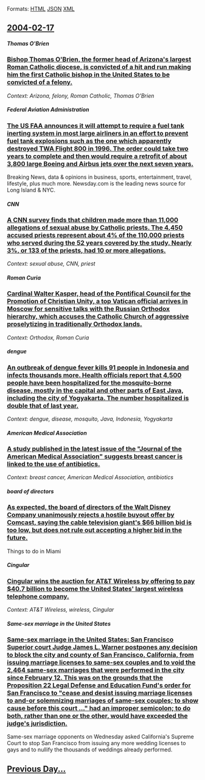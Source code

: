 
Formats: [HTML](2004/02/17/index.html)  [JSON](2004/02/17/index.json)  [XML](2004/02/17/index.xml)  

## [2004-02-17](/news/2004/02/17/index.md)

##### Thomas O'Brien
### [ Bishop Thomas O'Brien, the former head of Arizona's largest Roman Catholic diocese, is convicted of a hit and run making him the first Catholic bishop in the United States to be convicted of a felony. ](/news/2004/02/17/bishop-thomas-o-brien-the-former-head-of-arizona-s-largest-roman-catholic-diocese-is-convicted-of-a-hit-and-run-making-him-the-first-cath.md)
_Context: Arizona, felony, Roman Catholic, Thomas O'Brien_

##### Federal Aviation Administration
### [ The US FAA announces it will attempt to require a fuel tank inerting system in most large airliners in an effort to prevent fuel tank explosions such as the one which apparently destroyed TWA Flight 800 in 1996. The order could take two years to complete and then would require a retrofit of about 3,800 large Boeing and Airbus jets over the next seven years. ](/news/2004/02/17/the-us-faa-announces-it-will-attempt-to-require-a-fuel-tank-inerting-system-in-most-large-airliners-in-an-effort-to-prevent-fuel-tank-explo.md)
Breaking News, data &amp; opinions in business, sports, entertainment, travel, lifestyle, plus much more. Newsday.com is the leading news source for Long Island &amp; NYC.

##### CNN
### [ A CNN survey finds that children made more than 11,000 allegations of sexual abuse by Catholic priests. The 4,450 accused priests represent about 4% of the 110,000 priests who served during the 52 years covered by the study. Nearly 3%, or 133 of the priests, had 10 or more allegations. ](/news/2004/02/17/a-cnn-survey-finds-that-children-made-more-than-11-000-allegations-of-sexual-abuse-by-catholic-priests-the-4-450-accused-priests-represent.md)
_Context: sexual abuse, CNN, priest_

##### Roman Curia
### [ Cardinal Walter Kasper, head of the Pontifical Council for the Promotion of Christian Unity, a top Vatican official arrives in Moscow for sensitive talks with the Russian Orthodox hierarchy, which accuses the Catholic Church of aggressive proselytizing in traditionally Orthodox lands. ](/news/2004/02/17/cardinal-walter-kasper-head-of-the-pontifical-council-for-the-promotion-of-christian-unity-a-top-vatican-official-arrives-in-moscow-for-s.md)
_Context: Orthodox, Roman Curia_

##### dengue
### [ An outbreak of dengue fever kills 91 people in Indonesia and infects thousands more. Health officials report that 4,500 people have been hospitalized for the mosquito-borne disease, mostly in the capital and other parts of East Java, including the city of Yogyakarta. The number hospitalized is double that of last year. ](/news/2004/02/17/an-outbreak-of-dengue-fever-kills-91-people-in-indonesia-and-infects-thousands-more-health-officials-report-that-4-500-people-have-been-ho.md)
_Context: dengue, disease, mosquito, Java, Indonesia, Yogyakarta_

##### American Medical Association
### [ A study published in the latest issue of the "Journal of the American Medical Association" suggests breast cancer is linked to the use of antibiotics. ](/news/2004/02/17/a-study-published-in-the-latest-issue-of-the-journal-of-the-american-medical-association-suggests-breast-cancer-is-linked-to-the-use-of-a.md)
_Context: breast cancer, American Medical Association, antibiotics_

##### board of directors
### [ As expected, the board of directors of the Walt Disney Company unanimously rejects a hostile buyout offer by Comcast, saying the cable television giant's $66 billion bid is too low, but does not rule out accepting a higher bid in the future. ](/news/2004/02/17/as-expected-the-board-of-directors-of-the-walt-disney-company-unanimously-rejects-a-hostile-buyout-offer-by-comcast-saying-the-cable-tele.md)
Things to do in Miami

##### Cingular
### [ Cingular wins the auction for AT&T Wireless by offering to pay $40.7 billion to become the United States' largest wireless telephone company. ](/news/2004/02/17/cingular-wins-the-auction-for-at-t-wireless-by-offering-to-pay-40-7-billion-to-become-the-united-states-largest-wireless-telephone-compan.md)
_Context: AT&T Wireless, wireless, Cingular_

##### Same-sex marriage in the United States
### [ Same-sex marriage in the United States: San Francisco Superior court Judge James L. Warner postpones any decision to block the city and county of San Francisco, California, from issuing marriage licenses to same-sex couples and to void the 2,464 same-sex marriages that were performed in the city since February 12. This was on the grounds that the Proposition 22 Legal Defense and Education Fund's order for San Francisco to "cease and desist issuing marriage licenses to and-or solemnizing marriages of same-sex couples; to show cause before this court&nbsp;..." had an improper semicolon; to do both, rather than one or the other, would have exceeded the judge's jurisdiction. ](/news/2004/02/17/same-sex-marriage-in-the-united-states-san-francisco-superior-court-judge-james-l-warner-postpones-any-decision-to-block-the-city-and-cou.md)
Same-sex marriage opponents on Wednesday asked California&#39;s Supreme Court to stop San Francisco from issuing any more wedding licenses to gays and to nullify the thousands of weddings already performed.

## [Previous Day...](/news/2004/02/16/index.md)


